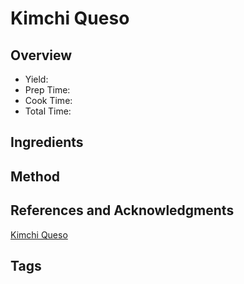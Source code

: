 # Kimchi Queso

## Overview

- Yield:
- Prep Time:
- Cook Time:
- Total Time:

## Ingredients


## Method



## References and Acknowledgments

[Kimchi Queso](https://tasty.co/recipe/kimchi-queso)

## Tags


